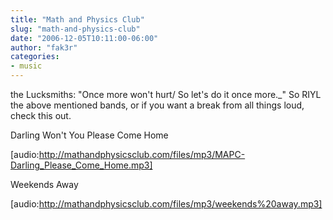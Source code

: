 ```yaml
---
title: "Math and Physics Club"
slug: "math-and-physics-club"
date: "2006-12-05T10:11:00-06:00"
author: "fak3r"
categories:
- music
---
```


 the Lucksmiths: "Once more won't hurt/ So let's do it once more._"  So RIYL the above mentioned bands, or if you want a break from all things loud, check this out.

Darling Won't You Please Come Home

[audio:http://mathandphysicsclub.com/files/mp3/MAPC-Darling_Please_Come_Home.mp3]

Weekends Away

[audio:http://mathandphysicsclub.com/files/mp3/weekends%20away.mp3]
